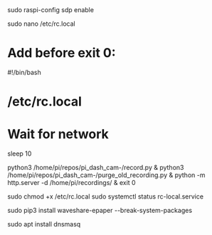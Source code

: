 ##
sudo raspi-config 
sdp enable 

sudo nano /etc/rc.local

# Add before exit 0:
#!/bin/bash
# /etc/rc.local

# Wait for network
sleep 10

python3 /home/pi/repos/pi_dash_cam-/record.py &
python3 /home/pi/repos/pi_dash_cam-/purge_old_recording.py &
python -m http.server -d /home/pi/recordings/ &
exit  0 


sudo chmod +x /etc/rc.local
sudo systemctl status rc-local.service

sudo pip3 install waveshare-epaper --break-system-packages


sudo apt install dnsmasq